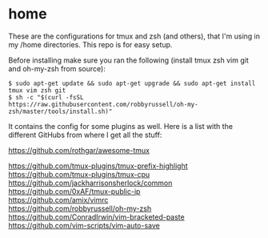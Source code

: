 # home
These are the configurations for tmux and zsh (and others), that I'm using in my /home directories. This repo is for easy setup.

Before installing make sure you ran the following (install tmux zsh vim git and oh-my-zsh from source):

`$ sudo apt-get update && sudo apt-get upgrade && sudo apt-get install tmux vim zsh git`  
`$ sh -c "$(curl -fsSL https://raw.githubusercontent.com/robbyrussell/oh-my-zsh/master/tools/install.sh)"`  

It contains the config for some plugins as well. Here is a list with the different GitHubs from where I get all the stuff:

https://github.com/rothgar/awesome-tmux  

https://github.com/tmux-plugins/tmux-prefix-highlight  
https://github.com/tmux-plugins/tmux-cpu  
https://github.com/jackharrisonsherlock/common  
https://github.com/0xAF/tmux-public-ip  
https://github.com/amix/vimrc  
https://github.com/robbyrussell/oh-my-zsh  
https://github.com/ConradIrwin/vim-bracketed-paste  
https://github.com/vim-scripts/vim-auto-save  
